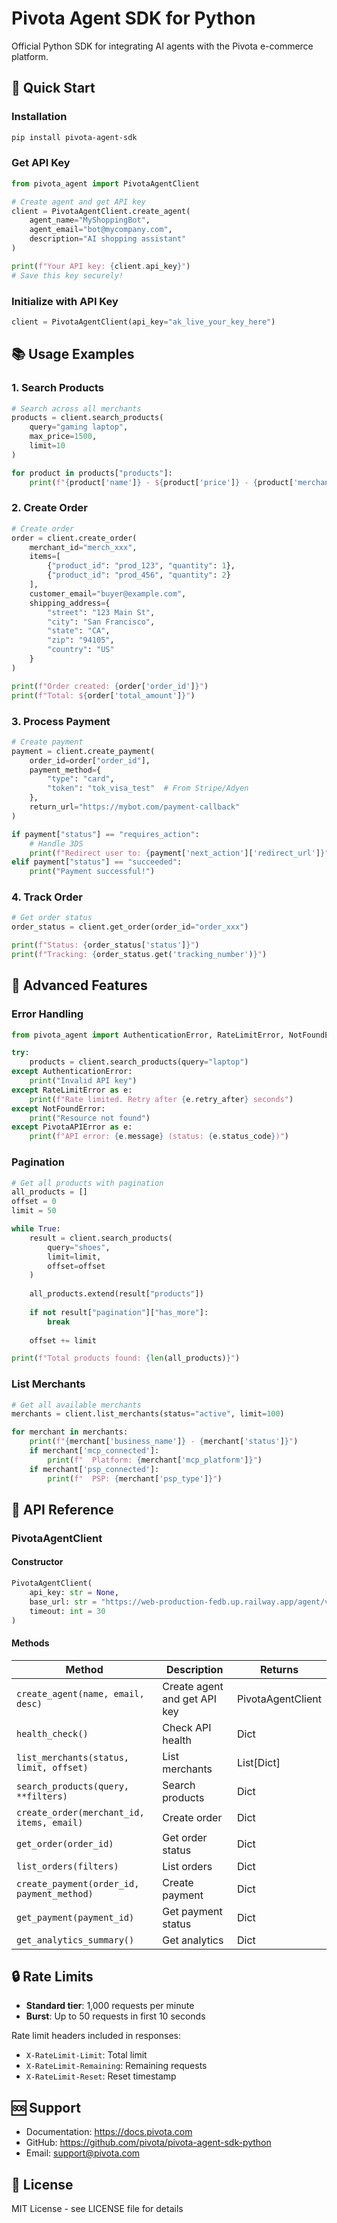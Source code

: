 # Pivota Agent SDK for Python

Official Python SDK for integrating AI agents with the Pivota e-commerce platform.

## 🚀 Quick Start

### Installation

```bash
pip install pivota-agent-sdk
```

### Get API Key

```python
from pivota_agent import PivotaAgentClient

# Create agent and get API key
client = PivotaAgentClient.create_agent(
    agent_name="MyShoppingBot",
    agent_email="bot@mycompany.com",
    description="AI shopping assistant"
)

print(f"Your API key: {client.api_key}")
# Save this key securely!
```

### Initialize with API Key

```python
client = PivotaAgentClient(api_key="ak_live_your_key_here")
```

## 📚 Usage Examples

### 1. Search Products

```python
# Search across all merchants
products = client.search_products(
    query="gaming laptop",
    max_price=1500,
    limit=10
)

for product in products["products"]:
    print(f"{product['name']} - ${product['price']} - {product['merchant_name']}")
```

### 2. Create Order

```python
# Create order
order = client.create_order(
    merchant_id="merch_xxx",
    items=[
        {"product_id": "prod_123", "quantity": 1},
        {"product_id": "prod_456", "quantity": 2}
    ],
    customer_email="buyer@example.com",
    shipping_address={
        "street": "123 Main St",
        "city": "San Francisco",
        "state": "CA",
        "zip": "94105",
        "country": "US"
    }
)

print(f"Order created: {order['order_id']}")
print(f"Total: ${order['total_amount']}")
```

### 3. Process Payment

```python
# Create payment
payment = client.create_payment(
    order_id=order["order_id"],
    payment_method={
        "type": "card",
        "token": "tok_visa_test"  # From Stripe/Adyen
    },
    return_url="https://mybot.com/payment-callback"
)

if payment["status"] == "requires_action":
    # Handle 3DS
    print(f"Redirect user to: {payment['next_action']['redirect_url']}")
elif payment["status"] == "succeeded":
    print("Payment successful!")
```

### 4. Track Order

```python
# Get order status
order_status = client.get_order(order_id="order_xxx")

print(f"Status: {order_status['status']}")
print(f"Tracking: {order_status.get('tracking_number')}")
```

## 🔧 Advanced Features

### Error Handling

```python
from pivota_agent import AuthenticationError, RateLimitError, NotFoundError

try:
    products = client.search_products(query="laptop")
except AuthenticationError:
    print("Invalid API key")
except RateLimitError as e:
    print(f"Rate limited. Retry after {e.retry_after} seconds")
except NotFoundError:
    print("Resource not found")
except PivotaAPIError as e:
    print(f"API error: {e.message} (status: {e.status_code})")
```

### Pagination

```python
# Get all products with pagination
all_products = []
offset = 0
limit = 50

while True:
    result = client.search_products(
        query="shoes",
        limit=limit,
        offset=offset
    )
    
    all_products.extend(result["products"])
    
    if not result["pagination"]["has_more"]:
        break
    
    offset += limit

print(f"Total products found: {len(all_products)}")
```

### List Merchants

```python
# Get all available merchants
merchants = client.list_merchants(status="active", limit=100)

for merchant in merchants:
    print(f"{merchant['business_name']} - {merchant['status']}")
    if merchant['mcp_connected']:
        print(f"  Platform: {merchant['mcp_platform']}")
    if merchant['psp_connected']:
        print(f"  PSP: {merchant['psp_type']}")
```

## 📖 API Reference

### PivotaAgentClient

#### Constructor
```python
PivotaAgentClient(
    api_key: str = None,
    base_url: str = "https://web-production-fedb.up.railway.app/agent/v1",
    timeout: int = 30
)
```

#### Methods

| Method | Description | Returns |
|--------|-------------|---------|
| `create_agent(name, email, desc)` | Create agent and get API key | PivotaAgentClient |
| `health_check()` | Check API health | Dict |
| `list_merchants(status, limit, offset)` | List merchants | List[Dict] |
| `search_products(query, **filters)` | Search products | Dict |
| `create_order(merchant_id, items, email)` | Create order | Dict |
| `get_order(order_id)` | Get order status | Dict |
| `list_orders(filters)` | List orders | Dict |
| `create_payment(order_id, payment_method)` | Create payment | Dict |
| `get_payment(payment_id)` | Get payment status | Dict |
| `get_analytics_summary()` | Get analytics | Dict |

## 🔒 Rate Limits

- **Standard tier**: 1,000 requests per minute
- **Burst**: Up to 50 requests in first 10 seconds

Rate limit headers included in responses:
- `X-RateLimit-Limit`: Total limit
- `X-RateLimit-Remaining`: Remaining requests
- `X-RateLimit-Reset`: Reset timestamp

## 🆘 Support

- Documentation: https://docs.pivota.com
- GitHub: https://github.com/pivota/pivota-agent-sdk-python
- Email: support@pivota.com

## 📄 License

MIT License - see LICENSE file for details





